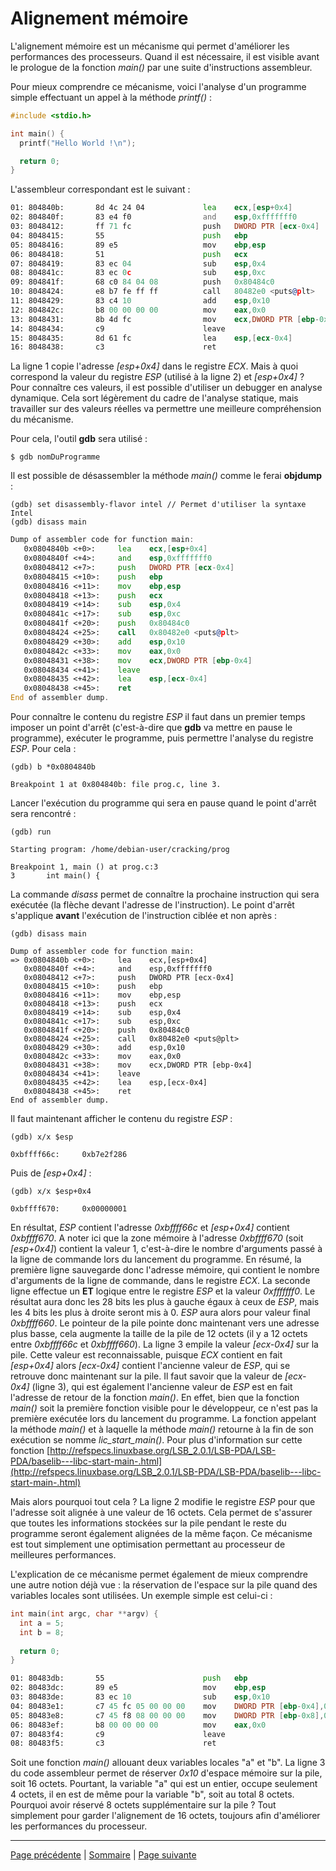 # Alignement mémoire
L'alignement mémoire est un mécanisme qui permet d'améliorer les performances des processeurs. Quand il est nécessaire, il est visible avant le prologue de la fonction _main()_ par une suite d'instructions assembleur.

Pour mieux comprendre ce mécanisme, voici l'analyse d'un programme simple effectuant un appel à la méthode _printf()_ :
```c
#include <stdio.h>

int main() {
  printf("Hello World !\n");

  return 0;
}
```

L'assembleur correspondant est le suivant :
```asm
01: 804840b:       8d 4c 24 04             lea    ecx,[esp+0x4]
02: 804840f:       83 e4 f0                and    esp,0xfffffff0
03: 8048412:       ff 71 fc                push   DWORD PTR [ecx-0x4]
04: 8048415:       55                      push   ebp
05: 8048416:       89 e5                   mov    ebp,esp
06: 8048418:       51                      push   ecx
07: 8048419:       83 ec 04                sub    esp,0x4
08: 804841c:       83 ec 0c                sub    esp,0xc
09: 804841f:       68 c0 84 04 08          push   0x80484c0
10: 8048424:       e8 b7 fe ff ff          call   80482e0 <puts@plt>
11: 8048429:       83 c4 10                add    esp,0x10
12: 804842c:       b8 00 00 00 00          mov    eax,0x0
13: 8048431:       8b 4d fc                mov    ecx,DWORD PTR [ebp-0x4]
14: 8048434:       c9                      leave
15: 8048435:       8d 61 fc                lea    esp,[ecx-0x4]
16: 8048438:       c3                      ret
```
La ligne 1 copie l'adresse _[esp+0x4]_ dans le registre _ECX_. Mais à quoi correspond la valeur du registre _ESP_ (utilisé à la ligne 2) et _[esp+0x4]_ ? Pour connaître ces valeurs, il est possible d'utiliser un debugger en analyse dynamique. Cela sort légèrement du cadre de l'analyse statique, mais travailler sur des valeurs réelles va permettre une meilleure compréhension du mécanisme.

 
Pour cela, l'outil **gdb** sera utilisé :
```
$ gdb nomDuProgramme
```

Il est possible de désassembler la méthode _main()_ comme le ferai **objdump** :
```
(gdb) set disassembly-flavor intel // Permet d'utiliser la syntaxe Intel
(gdb) disass main
```

```asm
Dump of assembler code for function main:
   0x0804840b <+0>:     lea    ecx,[esp+0x4]
   0x0804840f <+4>:     and    esp,0xfffffff0
   0x08048412 <+7>:     push   DWORD PTR [ecx-0x4]
   0x08048415 <+10>:    push   ebp
   0x08048416 <+11>:    mov    ebp,esp
   0x08048418 <+13>:    push   ecx
   0x08048419 <+14>:    sub    esp,0x4
   0x0804841c <+17>:    sub    esp,0xc
   0x0804841f <+20>:    push   0x80484c0
   0x08048424 <+25>:    call   0x80482e0 <puts@plt>
   0x08048429 <+30>:    add    esp,0x10
   0x0804842c <+33>:    mov    eax,0x0
   0x08048431 <+38>:    mov    ecx,DWORD PTR [ebp-0x4]
   0x08048434 <+41>:    leave
   0x08048435 <+42>:    lea    esp,[ecx-0x4]
   0x08048438 <+45>:    ret
End of assembler dump.
```

Pour connaître le contenu du registre _ESP_ il faut dans un premier temps imposer un point d'arrêt (c'est-à-dire que **gdb** va mettre en pause le programme), exécuter le programme, puis permettre l'analyse du registre _ESP_. Pour cela :
```
(gdb) b *0x0804840b
```

```
Breakpoint 1 at 0x804840b: file prog.c, line 3.
```

Lancer l'exécution du programme qui sera en pause quand le point d'arrêt sera rencontré :
```
(gdb) run
```

```
Starting program: /home/debian-user/cracking/prog

Breakpoint 1, main () at prog.c:3
3       int main() {
```

La commande _disass_ permet de connaître la prochaine instruction qui sera exécutée (la flèche devant l'adresse de l'instruction). Le point d'arrêt s'applique **avant** l'exécution de l'instruction ciblée et non après :
```
(gdb) disass main
```

```
Dump of assembler code for function main:
=> 0x0804840b <+0>:     lea    ecx,[esp+0x4]
   0x0804840f <+4>:     and    esp,0xfffffff0
   0x08048412 <+7>:     push   DWORD PTR [ecx-0x4]
   0x08048415 <+10>:    push   ebp
   0x08048416 <+11>:    mov    ebp,esp
   0x08048418 <+13>:    push   ecx
   0x08048419 <+14>:    sub    esp,0x4
   0x0804841c <+17>:    sub    esp,0xc
   0x0804841f <+20>:    push   0x80484c0
   0x08048424 <+25>:    call   0x80482e0 <puts@plt>
   0x08048429 <+30>:    add    esp,0x10
   0x0804842c <+33>:    mov    eax,0x0
   0x08048431 <+38>:    mov    ecx,DWORD PTR [ebp-0x4]
   0x08048434 <+41>:    leave
   0x08048435 <+42>:    lea    esp,[ecx-0x4]
   0x08048438 <+45>:    ret
End of assembler dump.
```

Il faut maintenant afficher le contenu du registre _ESP_ :
```
(gdb) x/x $esp
```

```
0xbffff66c:     0xb7e2f286
```

Puis de _[esp+0x4]_ :
```
(gdb) x/x $esp+0x4
```

```
0xbffff670:     0x00000001
```

En résultat, _ESP_ contient l'adresse _0xbffff66c_ et _[esp+0x4]_ contient _0xbffff670_. A noter ici que la zone mémoire à l'adresse _0xbffff670_ (soit _[esp+0x4]_) contient la valeur 1, c'est-à-dire le nombre d'arguments passé à la ligne de commande lors du lancement du programme. En résumé, la première ligne sauvegarde donc l'adresse mémoire, qui contient le nombre d'arguments de la ligne de commande, dans le registre _ECX_. La seconde ligne effectue un **ET** logique entre le registre _ESP_ et la valeur _0xfffffff0_. Le résultat aura donc les 28 bits les plus à gauche égaux à ceux de _ESP_, mais les 4 bits les plus à droite seront mis à 0. _ESP_ aura alors pour valeur final _0xbffff660_. Le pointeur de la pile pointe donc maintenant vers une adresse plus basse, cela augmente la taille de la pile de 12 octets (il y a 12 octets entre _0xbffff66c_ et _0xbffff660_). La ligne 3 empile la valeur _[ecx-0x4]_ sur la pile. Cette valeur est reconnaissable, puisque _ECX_ contient en fait _[esp+0x4]_ alors _[ecx-0x4]_ contient l'ancienne valeur de _ESP_, qui se retrouve donc maintenant sur la pile. Il faut savoir que la valeur de _[ecx-0x4]_ (ligne 3), qui est également l'ancienne valeur de _ESP_ est en fait l'adresse de retour de la fonction _main()_. En effet, bien que la fonction _main()_ soit la première fonction visible pour le développeur, ce n'est pas la première exécutée lors du lancement du programme. La fonction appelant la méthode _main()_ et à laquelle la méthode _main()_ retourne à la fin de son exécution se nomme _lic_start_main()_. Pour plus d'information sur cette fonction [http://refspecs.linuxbase.org/LSB_2.0.1/LSB-PDA/LSB-PDA/baselib---libc-start-main-.html](http://refspecs.linuxbase.org/LSB_2.0.1/LSB-PDA/LSB-PDA/baselib---libc-start-main-.html)

Mais alors pourquoi tout cela ? La ligne 2 modifie le registre _ESP_ pour que l'adresse soit alignée à une valeur de 16 octets. Cela permet de s'assurer que toutes les informations stockées sur la pile pendant le reste du programme seront également alignées de la même façon. Ce mécanisme est tout simplement une optimisation permettant au processeur de meilleures performances.

L'explication de ce mécanisme permet également de mieux comprendre une autre notion déjà vue : la réservation de l'espace sur la pile quand des variables locales sont utilisées. Un exemple simple est celui-ci :
```c
int main(int argc, char **argv) {
  int a = 5;
  int b = 8;
  
  return 0;
}

```

```asm
01: 80483db:       55                      push   ebp
02: 80483dc:       89 e5                   mov    ebp,esp
03: 80483de:       83 ec 10                sub    esp,0x10
04: 80483e1:       c7 45 fc 05 00 00 00    mov    DWORD PTR [ebp-0x4],0x5
05: 80483e8:       c7 45 f8 08 00 00 00    mov    DWORD PTR [ebp-0x8],0x8
06: 80483ef:       b8 00 00 00 00          mov    eax,0x0
07: 80483f4:       c9                      leave
08: 80483f5:       c3                      ret
```  

Soit une fonction _main()_ allouant deux variables locales "a" et "b". La ligne 3 du code assembleur permet de réserver _0x10_ d'espace mémoire sur la pile, soit 16 octets. Pourtant, la variable "a" qui est un entier, occupe seulement 4 octets, il en est de même pour la variable "b", soit au total 8 octets. Pourquoi avoir réservé 8 octets supplémentaire sur la pile ? Tout simplement pour garder l'alignement de 16 octets, toujours afin d'améliorer les performances du processeur.

---

[Page précédente](10.Les-structures.md) | [Sommaire](../../README.md) | [Page suivante](XX.De_x86_a_x64.md)